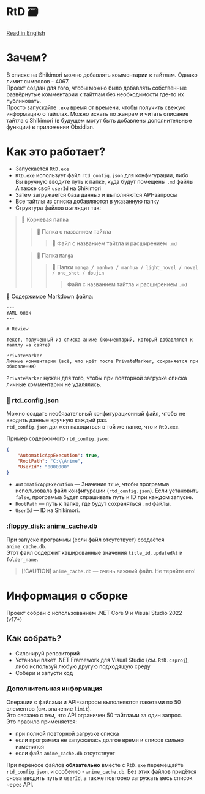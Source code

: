 # RtD :card_file_box:

[Read in English](README.md)

# Зачем?

В списке на Shikimori можно добавлять комментарии к тайтлам. Однако лимит символов - 4067.  
Проект создан для того, чтобы можно было добавлять собственные развёрнутые комментарии к тайтлам без необходимости где-то их публиковать.  
Просто запускайте `.exe` время от времени, чтобы получить свежую информацию о тайтлах. Можно искать по жанрам и читать описание тайтла с Shikimori (в будущем могут быть добавлены дополнительные функции) в приложении Obsidian.

# Как это работает?

- Запускается `RtD.exe`
- `RtD.exe` использует файл `rtd_config.json` для конфигурации, либо  
Вы вручную вводите путь к папке, куда будут помещены `.md` файлы  
А также свой `userId` на Shikimori  
- Затем загружается база данных и выполняются API-запросы
- Все тайтлы из списка добавляются в указанную папку
- Структура файлов выглядит так:
  

> :open_file_folder: Корневая папка
> > :open_file_folder: Папка с названием тайтла
> > > :page_facing_up: Файл с названием тайтла и расширением `.md`
> 
> > :open_file_folder: Папка `Manga`
> > > :open_file_folder: Папки `manga / manhwa / manhua / light_novel / novel / one_shot / doujin`
> > > > Файл с названием тайтла и расширением `.md`
  
  
:page_facing_up: Содержимое Markdown файла:
```
---
YAML блок
---

# Review

текст, полученный из списка аниме (комментарий, который добавлялся к тайтлу на сайте)

PrivateMarker
Личные комментарии (всё, что идёт после PrivateMarker, сохраняется при обновлении)

```
  
`PrivateMarker` нужен для того, чтобы при повторной загрузке списка личные комментарии не удалялись.  

### :page_with_curl: rtd_config.json

Можно создать необязательный конфигурационный файл, чтобы не вводить данные вручную каждый раз.  
`rtd_config.json` должен находиться в той же папке, что и `RtD.exe`.
  
Пример содержимого `rtd_config.json`:
```json
{
    "AutomaticAppExecution": true,
    "RootPath": "C:\\Anime",
    "UserId": "0000000"
}
```

- `AutomaticAppExecution` — Значение `true`, чтобы программа использовала файл конфигурации (`rtd_config.json`). Если установить `false`, программа будет спрашивать путь и ID при каждом запуске.
- `RootPath` — путь к папке, где будут сохраняться `.md` файлы.
- `UserId` — ID на Shikimori.

### \:floppy_disk: anime_cache.db

При запуске программы (если файл отсутствует) создаётся `anime_cache.db`.  
Этот файл содержит кэшированные значения `title_id`, `updatedAt` и `folder_name`.
  
> \[!CAUTION]
> `anime_cache.db` — очень важный файл. Не теряйте его!
  
# Информация о сборке
  
Проект собран с использованием .NET Core 9 и Visual Studio 2022 (v17+)  
  
## Как собрать?
  
- Склонируй репозиторий
- Установи пакет .NET Framework для Visual Studio (см. `RtD.csproj`), либо используй любую другую подходящую среду
- Собери и запусти код
  
### Дополнительная информация
  
Операции с файлами и API-запросы выполняются пакетами по 50 элементов (см. значение `limit`).  
Это связано с тем, что API ограничен 50 тайтлами за один запрос.  
Это правило применяется:
  
- при полной повторной загрузке списка
- если программа не запускалась долгое время и список сильно изменился
- если файл `anime_cache.db` отсутствует
  
При переносе файлов **обязательно** вместе с `RtD.exe` перемещайте `rtd_config.json`, и особенно - `anime_cache.db`.
Без этих файлов придётся снова вводить путь и `userId`, а также повторно загружать весь список через API.